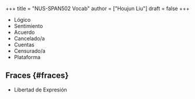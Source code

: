+++
title = "NUS-SPAN502 Vocab"
author = ["Houjun Liu"]
draft = false
+++

-   Lógico
-   Sentimiento
-   Acuerdo
-   Cancelado/a
-   Cuentas
-   Censurado/a
-   Plataforma


## Fraces {#fraces}

-   Libertad de Expresión